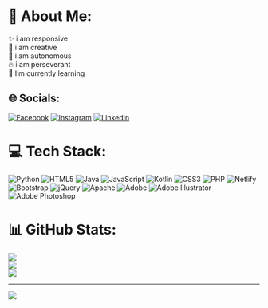 # 💫 About Me:
✨ i am responsive<br>🎨 i am creative<br>🤖 i am autonomous<br>🔥 i am perseverant<br>🌱 I’m currently learning


## 🌐 Socials:
[![Facebook](https://img.shields.io/badge/Facebook-%231877F2.svg?logo=Facebook&logoColor=white)](https://facebook.com/thiviyan.kulasegaram.3) [![Instagram](https://img.shields.io/badge/Instagram-%23E4405F.svg?logo=Instagram&logoColor=white)](https://instagram.com/fstackdevthivi) [![LinkedIn](https://img.shields.io/badge/LinkedIn-%230077B5.svg?logo=linkedin&logoColor=white)](https://linkedin.com/in/thiviyan-kulasegaram) 

# 💻 Tech Stack:
![Python](https://img.shields.io/badge/python-3670A0?style=for-the-badge&logo=python&logoColor=ffdd54) ![HTML5](https://img.shields.io/badge/html5-%23E34F26.svg?style=for-the-badge&logo=html5&logoColor=white) ![Java](https://img.shields.io/badge/java-%23ED8B00.svg?style=for-the-badge&logo=openjdk&logoColor=white) ![JavaScript](https://img.shields.io/badge/javascript-%23323330.svg?style=for-the-badge&logo=javascript&logoColor=%23F7DF1E) ![Kotlin](https://img.shields.io/badge/kotlin-%237F52FF.svg?style=for-the-badge&logo=kotlin&logoColor=white) ![CSS3](https://img.shields.io/badge/css3-%231572B6.svg?style=for-the-badge&logo=css3&logoColor=white) ![PHP](https://img.shields.io/badge/php-%23777BB4.svg?style=for-the-badge&logo=php&logoColor=white) ![Netlify](https://img.shields.io/badge/netlify-%23000000.svg?style=for-the-badge&logo=netlify&logoColor=#00C7B7) ![Bootstrap](https://img.shields.io/badge/bootstrap-%238511FA.svg?style=for-the-badge&logo=bootstrap&logoColor=white) ![jQuery](https://img.shields.io/badge/jquery-%230769AD.svg?style=for-the-badge&logo=jquery&logoColor=white) ![Apache](https://img.shields.io/badge/apache-%23D42029.svg?style=for-the-badge&logo=apache&logoColor=white) ![Adobe](https://img.shields.io/badge/adobe-%23FF0000.svg?style=for-the-badge&logo=adobe&logoColor=white) ![Adobe Illustrator](https://img.shields.io/badge/adobe%20illustrator-%23FF9A00.svg?style=for-the-badge&logo=adobe%20illustrator&logoColor=white) ![Adobe Photoshop](https://img.shields.io/badge/adobe%20photoshop-%2331A8FF.svg?style=for-the-badge&logo=adobe%20photoshop&logoColor=white)
# 📊 GitHub Stats:
![](https://github-readme-stats.vercel.app/api?username=thiviyan2002&theme=dark&hide_border=false&include_all_commits=false&count_private=false)<br/>
![](https://github-readme-streak-stats.herokuapp.com/?user=thiviyan2002&theme=dark&hide_border=false)<br/>
![](https://github-readme-stats.vercel.app/api/top-langs/?username=thiviyan2002&theme=dark&hide_border=false&include_all_commits=false&count_private=false&layout=compact)

---
[![](https://visitcount.itsvg.in/api?id=thiviyan2002&icon=0&color=0)](https://visitcount.itsvg.in)

<!-- Proudly created with GPRM ( https://gprm.itsvg.in ) -->
